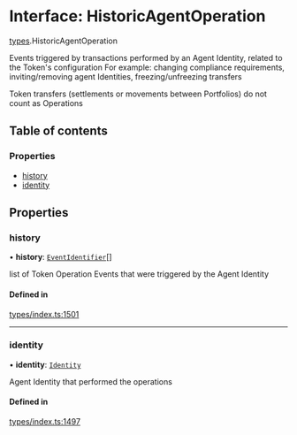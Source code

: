 # Interface: HistoricAgentOperation

[types](../wiki/types).HistoricAgentOperation

Events triggered by transactions performed by an Agent Identity, related to the Token's configuration
  For example: changing compliance requirements, inviting/removing agent Identities, freezing/unfreezing transfers

Token transfers (settlements or movements between Portfolios) do not count as Operations

## Table of contents

### Properties

- [history](../wiki/types.HistoricAgentOperation#history)
- [identity](../wiki/types.HistoricAgentOperation#identity)

## Properties

### history

• **history**: [`EventIdentifier`](../wiki/types.EventIdentifier)[]

list of Token Operation Events that were triggered by the Agent Identity

#### Defined in

[types/index.ts:1501](https://github.com/PolymeshAssociation/polymesh-sdk/blob/e978aefd/src/types/index.ts#L1501)

___

### identity

• **identity**: [`Identity`](../wiki/api.entities.Identity.Identity)

Agent Identity that performed the operations

#### Defined in

[types/index.ts:1497](https://github.com/PolymeshAssociation/polymesh-sdk/blob/e978aefd/src/types/index.ts#L1497)
